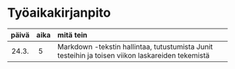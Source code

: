 # Työaikakirjanpito 

| päivä | aika | mitä tein |
| :----:|:-----|:----- |
| 24.3. | 5    | Markdown -tekstin hallintaa, tutustumista Junit testeihin ja toisen viikon laskareiden tekemistä |
